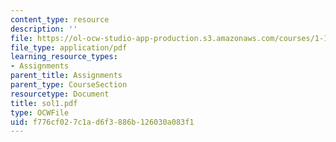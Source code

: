 ```yaml
---
content_type: resource
description: ''
file: https://ol-ocw-studio-app-production.s3.amazonaws.com/courses/1-124j-foundations-of-software-engineering-fall-2000/f776cf027c1ad6f3886b126030a083f1_sol1.pdf
file_type: application/pdf
learning_resource_types:
- Assignments
parent_title: Assignments
parent_type: CourseSection
resourcetype: Document
title: sol1.pdf
type: OCWFile
uid: f776cf02-7c1a-d6f3-886b-126030a083f1
---
```


